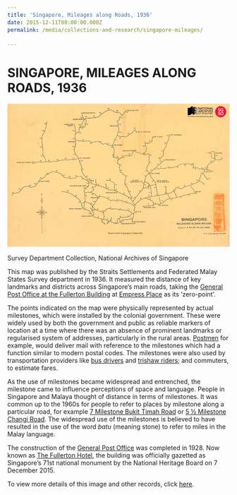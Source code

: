 ```yaml
---
title: 'Singapore, Mileages along Roads, 1936'
date: 2015-12-11T00:00:00.000Z
permalink: /media/collections-and-research/singapore-mileages/

---
```



<iframe id="pxcelframe" src="//t.sharethis.com/a/t_.htm?ver=0.345.16984&amp;cid=c010#rnd=1577949980158&amp;cid=c010&amp;dmn=www.nas.gov.sg&amp;tt=t.dhj&amp;dhjLcy=53&amp;lbl=pxcel&amp;flbl=pxcel&amp;ll=d&amp;ver=0.345.16984&amp;ell=d&amp;cck=__stid&amp;pn=%2Fblogs%2Farchivistpick%2Fmileages%2F&amp;qs=na&amp;rdn=www.nas.gov.sg&amp;rpn=%2Fblogs%2Farchivistpick%2F&amp;rqs=na&amp;cc=SG&amp;cont=AS&amp;ipaddr=" style="display: none;"></iframe>

# SINGAPORE, MILEAGES ALONG ROADS, 1936

![Survey Department, National Archives of Singapore](/images/blogs/2015-12-11-l.jpg)

Survey Department Collection, National Archives of Singapore

This map was published by the Straits Settlements and Federated Malay States Survey department in 1936. It measured the distance of key landmarks and districts across Singapore’s main roads, taking the [General Post Office at the Fullerton Building](http://www.nas.gov.sg/archivesonline/photographs/record-details/444e3d7f-1162-11e3-83d5-0050568939ad) at [Empress Place](http://www.nas.gov.sg/archivesonline/photographs/record-details/ae968e85-1161-11e3-83d5-0050568939ad) as its ‘zero-point’.

The points indicated on the map were physically represented by actual milestones, which were installed by the colonial government. These were widely used by both the government and public as reliable markers of location at a time where there was an absence of prominent landmarks or regularised system of addresses, particularly in the rural areas. [Postmen](http://www.nas.gov.sg/archivesonline/photographs/record-details/b8a2c768-1161-11e3-83d5-0050568939ad) for example, would deliver mail with reference to the milestones which had a function similar to modern postal codes. The milestones were also used by transportation providers like [bus drivers](http://www.nas.gov.sg/archivesonline/photographs/record-details/b55e2ffc-1162-11e3-83d5-0050568939ad) and [trishaw riders](http://www.nas.gov.sg/archivesonline/photographs/record-details/4695fe67-1162-11e3-83d5-0050568939ad); and commuters, to estimate fares.

As the use of milestones became widespread and entrenched, the milestone came to influence perceptions of space and language. People in Singapore and Malaya thought of distance in terms of milestones. It was common up to the 1960s for people to refer to places by milestone along a particular road, for example [7 Milestone Bukit Timah Road](http://www.nas.gov.sg/archivesonline/photographs/record-details/5b8e635e-1162-11e3-83d5-0050568939ad) or [5 ½ Milestone Changi Road](http://www.nas.gov.sg/archivesonline/photographs/record-details/b4a7219f-1161-11e3-83d5-0050568939ad). The widespread use of the milestones is believed to have resulted in the use of the word *batu* (meaning stone) to refer to miles in the Malay language.

The construction of the [General Post Office](http://www.nas.gov.sg/archivesonline/photographs/record-details/d31e5208-1161-11e3-83d5-0050568939ad) was completed in 1928. Now known as [The Fullerton Hotel](http://www.nas.gov.sg/archivesonline/photographs/record-details/8418b27e-1162-11e3-83d5-0050568939ad), the building was officially gazetted as Singapore’s 71st national monument by the National Heritage Board on 7 December 2015.

To view more details of this image and other records, click [here](http://www.nas.gov.sg/archivesonline/maps_building_plans/record-details/f90855b8-115c-11e3-83d5-0050568939ad).